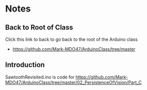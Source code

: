 # Notes

## Back to Root of Class
Click this link to back to go back to the root of the Arduino class
- https://github.com/Mark-MDO47/ArduinoClass/tree/master


## Introduction
SawtoothRevisited.ino is code for https://github.com/Mark-MDO47/ArduinoClass/tree/master/02_PersistenceOfVision/Part_C
